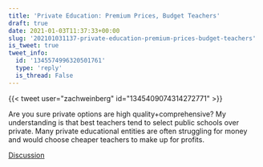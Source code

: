 ```yaml
---
title: 'Private Education: Premium Prices, Budget Teachers'
draft: true
date: 2021-01-03T11:37:33+00:00
slug: '202101031137-private-education-premium-prices-budget-teachers'
is_tweet: true
tweet_info:
  id: '1345574996320501761'
  type: 'reply'
  is_thread: False
---
```




{{< tweet user="zachweinberg" id="1345409074314272771" >}}

Are you sure private options are high quality+comprehensive? My understanding is that best teachers tend to select public schools over private. Many private educational entities are often struggling for money and would choose cheaper teachers to make up for profits.

[Discussion](https://x.com/sytelus/status/1345574996320501761)
